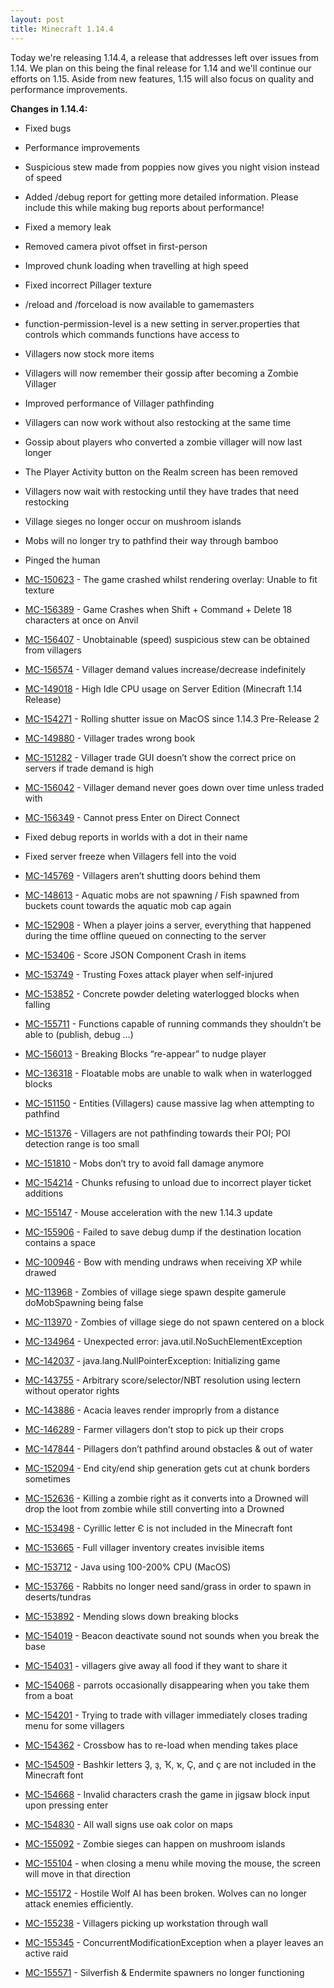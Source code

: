 ```yaml
---
layout: post
title: Minecraft 1.14.4
---
```


Today we're releasing 1.14.4, a release that addresses left over issues from 1.14. We plan on this being the final
release for 1.14 and we'll continue our efforts on 1.15. Aside from new features, 1.15 will also focus on quality and
performance improvements.

**Changes in 1.14.4:**<br>

* Fixed bugs
* Performance improvements
* Suspicious stew made from poppies now gives you night vision instead of speed
* Added /debug report for getting more detailed information. Please include this while making bug reports about performance!
* Fixed a memory leak
* Removed camera pivot offset in first-person
* Improved chunk loading when travelling at high speed
* Fixed incorrect Pillager texture
* /reload and /forceload is now available to gamemasters
* function-permission-level is a new setting in server.properties that controls which commands functions have access to
* Villagers now stock more items
* Villagers will now remember their gossip after becoming a Zombie Villager
* Improved performance of Villager pathfinding
* Villagers can now work without also restocking at the same time
* Gossip about players who converted a zombie villager will now last longer
* The Player Activity button on the Realm screen has been removed
* Villagers now wait with restocking until they have trades that need restocking
* Village sieges no longer occur on mushroom islands
* Mobs will no longer try to pathfind their way through bamboo
* Pinged the human
* [MC-150623](https://bugs.mojang.com/browse/MC-150623) - The game crashed whilst rendering overlay: Unable to fit
  texture
* [MC-156389](https://bugs.mojang.com/browse/MC-156389) - Game Crashes when Shift + Command + Delete 18 characters at
  once on Anvil
* [MC-156407](https://bugs.mojang.com/browse/MC-156407) - Unobtainable (speed) suspicious stew can be obtained from
  villagers
* [MC-156574](https://bugs.mojang.com/browse/MC-156574) - Villager demand values increase/decrease indefinitely
* [MC-149018](https://bugs.mojang.com/browse/MC-149018) - High Idle CPU usage on Server Edition (Minecraft 1.14 Release)
* [MC-154271](https://bugs.mojang.com/browse/MC-154271) - Rolling shutter issue on MacOS since 1.14.3 Pre-Release 2
* [MC-149880](https://bugs.mojang.com/browse/MC-149880) - Villager trades wrong book
* [MC-151282](https://bugs.mojang.com/browse/MC-151282) - Villager trade GUI doesn’t show the correct price on servers
  if trade demand is high
* [MC-156042](https://bugs.mojang.com/browse/MC-156042) - Villager demand never goes down over time unless traded with
* [MC-156349](https://bugs.mojang.com/browse/MC-156349) - Cannot press Enter on Direct Connect
* Fixed debug reports in worlds with a dot in their name
* Fixed server freeze when Villagers fell into the void
* [MC-145769](https://bugs.mojang.com/browse/MC-145769) - Villagers aren’t shutting doors behind them
* [MC-148613](https://bugs.mojang.com/browse/MC-148613) - Aquatic mobs are not spawning / Fish spawned from buckets
  count towards the aquatic mob cap again
* [MC-152908](https://bugs.mojang.com/browse/MC-152908) - When a player joins a server, everything that happened during
  the time offline queued on connecting to the server
* [MC-153406](https://bugs.mojang.com/browse/MC-153406) - Score JSON Component Crash in items
* [MC-153749](https://bugs.mojang.com/browse/MC-153749) - Trusting Foxes attack player when self-injured
* [MC-153852](https://bugs.mojang.com/browse/MC-153852) - Concrete powder deleting waterlogged blocks when falling
* [MC-155711](https://bugs.mojang.com/browse/MC-155711) - Functions capable of running commands they shouldn’t be able
  to (publish, debug …)
* [MC-156013](https://bugs.mojang.com/browse/MC-156013) - Breaking Blocks “re-appear” to nudge player
* [MC-136318](https://bugs.mojang.com/browse/MC-136318) - Floatable mobs are unable to walk when in waterlogged blocks

* [MC-151150](https://bugs.mojang.com/browse/MC-151150) - Entities (Villagers) cause massive lag when attempting to
  pathfind
* [MC-151376](https://bugs.mojang.com/browse/MC-151376) - Villagers are not pathfinding towards their POI; POI detection
  range is too small
* [MC-151810](https://bugs.mojang.com/browse/MC-151810) - Mobs don’t try to avoid fall damage anymore
* [MC-154214](https://bugs.mojang.com/browse/MC-154214) - Chunks refusing to unload due to incorrect player ticket
  additions
* [MC-155147](https://bugs.mojang.com/browse/MC-155147) - Mouse acceleration with the new 1.14.3 update
* [MC-155906](https://bugs.mojang.com/browse/MC-155906) - Failed to save debug dump if the destination location contains
  a space
* [MC-100946](https://bugs.mojang.com/browse/MC-100946) - Bow with mending undraws when receiving XP while drawed

* [MC-113968](https://bugs.mojang.com/browse/MC-113968) - Zombies of village siege spawn despite gamerule doMobSpawning
  being false
* [MC-113970](https://bugs.mojang.com/browse/MC-113970) - Zombies of village siege do not spawn centered on a block
* [MC-134964](https://bugs.mojang.com/browse/MC-134964) - Unexpected error: java.util.NoSuchElementException
* [MC-142037](https://bugs.mojang.com/browse/MC-142037) - java.lang.NullPointerException: Initializing game
* [MC-143755](https://bugs.mojang.com/browse/MC-143755) - Arbitrary score/selector/NBT resolution using lectern without
  operator rights
* [MC-143886](https://bugs.mojang.com/browse/MC-143886) - Acacia leaves render improprly from a distance
* [MC-146289](https://bugs.mojang.com/browse/MC-146289) - Farmer villagers don’t stop to pick up their crops
* [MC-147844](https://bugs.mojang.com/browse/MC-147844) - Pillagers don’t pathfind around obstacles & out of water
* [MC-152094](https://bugs.mojang.com/browse/MC-152094) - End city/end ship generation gets cut at chunk borders
  sometimes
* [MC-152636](https://bugs.mojang.com/browse/MC-152636) - Killing a zombie right as it converts into a Drowned will drop
  the loot from zombie while still converting into a Drowned
* [MC-153498](https://bugs.mojang.com/browse/MC-153498) - Cyrillic letter Є is not included in the Minecraft font
* [MC-153665](https://bugs.mojang.com/browse/MC-153665) - Full villager inventory creates invisible items
* [MC-153712](https://bugs.mojang.com/browse/MC-153712) - Java using 100-200% CPU (MacOS)
* [MC-153766](https://bugs.mojang.com/browse/MC-153766) - Rabbits no longer need sand/grass in order to spawn in
  deserts/tundras
* [MC-153892](https://bugs.mojang.com/browse/MC-153892) - Mending slows down breaking blocks
* [MC-154019](https://bugs.mojang.com/browse/MC-154019) - Beacon deactivate sound not sounds when you break the base
* [MC-154031](https://bugs.mojang.com/browse/MC-154031) - villagers give away all food if they want to share it
* [MC-154068](https://bugs.mojang.com/browse/MC-154068) - parrots occasionally disappearing when you take them from a
  boat
* [MC-154201](https://bugs.mojang.com/browse/MC-154201) - Trying to trade with villager immediately closes trading menu
  for some villagers
* [MC-154362](https://bugs.mojang.com/browse/MC-154362) - Crossbow has to re-load when mending takes place
* [MC-154509](https://bugs.mojang.com/browse/MC-154509) - Bashkir letters Ҙ, ҙ, Ҡ, ҡ, Ҫ, and ҫ are not included in the
  Minecraft font
* [MC-154668](https://bugs.mojang.com/browse/MC-154668) - Invalid characters crash the game in jigsaw block input upon
  pressing enter
* [MC-154830](https://bugs.mojang.com/browse/MC-154830) - All wall signs use oak color on maps
* [MC-155092](https://bugs.mojang.com/browse/MC-155092) - Zombie sieges can happen on mushroom islands
* [MC-155104](https://bugs.mojang.com/browse/MC-155104) - when closing a menu while moving the mouse, the screen will
  move in that direction
* [MC-155172](https://bugs.mojang.com/browse/MC-155172) - Hostile Wolf AI has been broken. Wolves can no longer attack
  enemies efficiently.
* [MC-155238](https://bugs.mojang.com/browse/MC-155238) - Villagers picking up workstation through wall
* [MC-155345](https://bugs.mojang.com/browse/MC-155345) - ConcurrentModificationException when a player leaves an active
  raid
* [MC-155571](https://bugs.mojang.com/browse/MC-155571) - Silverfish & Endermite spawners no longer functioning

